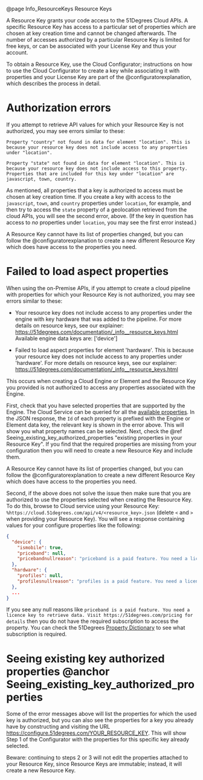 @page Info_ResourceKeys Resource Keys

A Resource Key grants your code access to the 51Degrees Cloud APIs. A specific Resource Key has access to a particular set of properties which are chosen at key creation time and cannot be changed afterwards. The number of accesses authorized by a particular Resource Key is limited for free keys, or can be associated with your License Key and thus your account.

To obtain a Resource Key, use the Cloud Configurator; instructions on how to use the Cloud Configurator to create a key while associating it with properties and your License Key are part of the @configuratorexplanation, which describes the process in detail.

# Authorization errors

If you attempt to retrieve API values for which your Resource Key is not authorized, you may see errors similar to these:

`Property "country" not found in data for element "location". This is because your resource key does not include access to any properties under "location".`

`Property "state" not found in data for element "location". This is because your resource key does not include access to this property. Properties that are included for this key under "location" are javascript, town, country.`

As mentioned, all properties that a key is authorized to access must be chosen at key creation time. If you create a key with access to the `javascript`, `town`, and `country` properties under `location`, for example, and then try to access the `state` property of a geolocation retrieved from the cloud APIs, you will see the second error, above. (If the key in question has access to _no_ properties under `location`, you may see the first error instead.)

A Resource Key cannot have its list of properties changed, but you can follow the @configuratorexplanation to create a new different Resource Key which does have access to the properties you need.

# Failed to load aspect properties

When using the on-Premise APIs, if you attempt to create a cloud pipeline with properties for which your Resource Key is not authorized, you may see errors similar to these:

- Your resource key does not include access to any properties under the engine with key hardware that was added to the pipeline. For more details on resource keys, see our explainer: https://51degrees.com/documentation/_info__resource_keys.html Available engine data keys are: ['device']

- Failed to load aspect properties for element 'hardware'. This is because your resource key does not include access to any properties under 'hardware'. For more details on resource keys, see our explainer: https://51degrees.com/documentation/_info__resource_keys.html

This occurs when creating a Cloud Engine or Element and the Resource Key you provided is not authorized to access any properties associated with the Engine. 

First, check that you have selected properties that are supported by the Engine. The Cloud Service can be queried for all the [available properties](https://cloud.51degrees.com/api/metadata/properties). In the JSON response, the `Id` of each property is prefixed with the Engine or Element data key, the relevant key is shown in the error above. This will show you what property names can be selected. Next, check the @ref Seeing_existing_key_authorized_properties "existing properties in your Resource Key". If you find that the required properties are missing from your configuration then you will need to create a new Resource Key and include them.

A Resource Key cannot have its list of properties changed, but you can follow the @configuratorexplanation to create a new different Resource Key which does have access to the properties you need.

Second, if the above does not solve the issue then make sure that you are authorized to use the properties selected when creating the Resource Key. To do this, browse to Cloud service using 
your Resource Key: `%https://cloud.51degrees.com/api/v4/<resource_key>.json` (delete `<` and `>` when providing your Resource Key). You will see a response containing values for your configure properties like the following:

```json
{
  "device": {
    "ismobile": true,
    "priceband": null,
    "pricebandnullreason": "priceband is a paid feature. You need a licence key to retrieve data. Visit https://51degrees.com/pricing for details",
  },
  "hardware": {
    "profiles": null,
    "profilesnullreason": "profiles is a paid feature. You need a licence key to retrieve data. Visit https://51degrees.com/pricing for details"
  },
  ...
}
```

If you see any null reasons like `priceband is a paid feature. You need a licence key to retrieve data. Visit https://51degrees.com/pricing for details` then you do not have the required subscription to access the property. You can check the 51Degrees [Property Dictionary](https://51degrees.com/developers/property-dictionary) to see what subscription is required.

# Seeing existing key authorized properties @anchor Seeing_existing_key_authorized_properties

Some of the error messages above will list the properties for which the used key is authorized, but you can also see the properties for a key you already have by constructing and visiting the URL https://configure.51degrees.com/YOUR_RESOURCE_KEY. This will show Step 1 of the Configurator with the properties for this specific key already selected.

Beware: continuing to steps 2 or 3 will not edit the properties attached to your Resource Key, since Resource Keys are immutable; instead, it will create a new Resource Key. 
